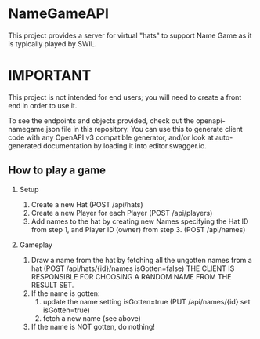 # NameGameAPI

This project provides a server for virtual "hats" to support Name Game as it is typically played by SWIL.

IMPORTANT
=========

This project is not intended for end users; you will need to create a front end in order to use it.

To see the endpoints and objects provided, check out the openapi-namegame.json file in this repository. You can use this to generate client code with any OpenAPI v3 compatible generator, and/or look at auto-generated documentation by loading it into editor.swagger.io.

How to play a game
------------------

1. Setup
   
   1. Create a new Hat (POST /api/hats)
   1. Create a new Player for each Player (POST /api/players)
   1. Add names to the hat by creating new Names specifying the Hat ID from step 1, and Player ID (owner) from step 3. (POST /api/names)
1. Gameplay

   1. Draw a name from the hat by fetching all the ungotten names from a hat (POST /api/hats/{id}/names isGotten=false) THE CLIENT IS RESPONSIBLE FOR CHOOSING A RANDOM NAME FROM THE RESULT SET.
   1. If the name is gotten:
      1. update the name setting isGotten=true (PUT /api/names/{id} set isGotten=true)
      1. fetch a new name (see above)
   1. If the name is NOT gotten, do nothing!
